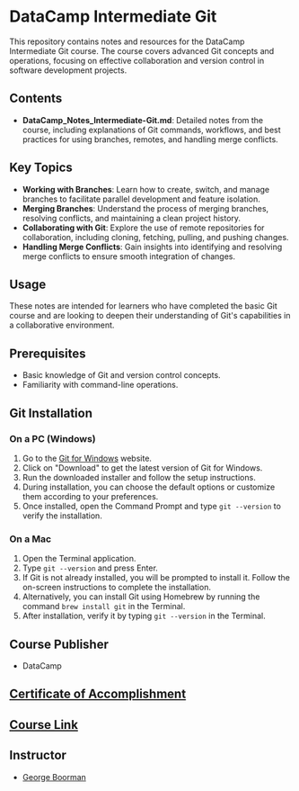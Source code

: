 # DataCamp Intermediate Git

This repository contains notes and resources for the DataCamp Intermediate Git course. The course covers advanced Git concepts and operations, focusing on effective collaboration and version control in software development projects.

## Contents

- **DataCamp_Notes_Intermediate-Git.md**: Detailed notes from the course, including explanations of Git commands, workflows, and best practices for using branches, remotes, and handling merge conflicts.

## Key Topics

- **Working with Branches**: Learn how to create, switch, and manage branches to facilitate parallel development and feature isolation.
- **Merging Branches**: Understand the process of merging branches, resolving conflicts, and maintaining a clean project history.
- **Collaborating with Git**: Explore the use of remote repositories for collaboration, including cloning, fetching, pulling, and pushing changes.
- **Handling Merge Conflicts**: Gain insights into identifying and resolving merge conflicts to ensure smooth integration of changes.

## Usage

These notes are intended for learners who have completed the basic Git course and are looking to deepen their understanding of Git's capabilities in a collaborative environment.

## Prerequisites

- Basic knowledge of Git and version control concepts.
- Familiarity with command-line operations.

## Git Installation

### On a PC (Windows)

1. Go to the [Git for Windows](https://gitforwindows.org/) website.
2. Click on "Download" to get the latest version of Git for Windows.
3. Run the downloaded installer and follow the setup instructions.
4. During installation, you can choose the default options or customize them according to your preferences.
5. Once installed, open the Command Prompt and type `git --version` to verify the installation.

### On a Mac

1. Open the Terminal application.
2. Type `git --version` and press Enter.
3. If Git is not already installed, you will be prompted to install it. Follow the on-screen instructions to complete the installation.
4. Alternatively, you can install Git using Homebrew by running the command `brew install git` in the Terminal.
5. After installation, verify it by typing `git --version` in the Terminal.

## Course Publisher
- DataCamp

## [Certificate of Accomplishment](https://www.datacamp.com/completed/statement-of-accomplishment/course/b388d1eaaddca28320d44ce2b8630a65537c2b94)

## [Course Link](https://app.datacamp.com/learn/courses/intermediate-git)

## Instructor
- [George Boorman](https://www.datacamp.com/instructors/georgeboorman-759a10b4-a66e-4db4-9ca8-078a6fec6c8a)